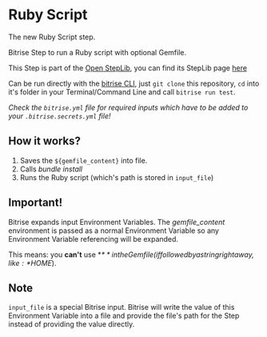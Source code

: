 # Ruby Script

The new Ruby Script step.

Bitrise Step to run a Ruby script with optional Gemfile.

This Step is part of the [Open StepLib](http://www.steplib.com/), you can find its StepLib page [here](http://www.steplib.com/step/ruby-script-with-gemfile)


Can be run directly with the [bitrise CLI](https://github.com/bitrise-io/bitrise),
just `git clone` this repository, `cd` into it's folder in your Terminal/Command Line
and call `bitrise run test`.

*Check the `bitrise.yml` file for required inputs which have to be
added to your `.bitrise.secrets.yml` file!*


## How it works?

1. Saves the `${gemfile_content}` into file.
2. Calls *bundle install*
3. Runs the Ruby script (which's path is stored in `input_file`)


## Important!

Bitrise expands input Environment Variables. The *gemfile_content* environment is passed as a normal Environment Variable so any Environment Variable referencing will be expanded.

This means: you **can't** use **$** in the Gemfile (if followed by a string right away, like: *$HOME*).


## Note

`input_file` is a special Bitrise input.
Bitrise will write the value of this Environment Variable into a file and provide the file's path for the Step instead of providing the value directly.
